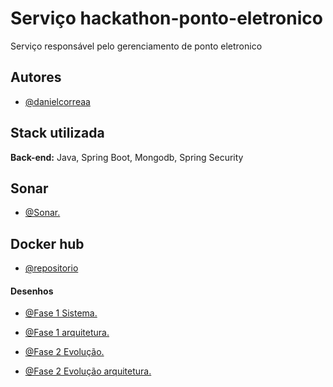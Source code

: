# Serviço hackathon-ponto-eletronico

Serviço responsável pelo gerenciamento de ponto eletronico


## Autores

- [@danielcorreaa](https://github.com/danielcorreaa)


## Stack utilizada


**Back-end:** Java, Spring Boot, Mongodb, Spring Security


## Sonar

- [@Sonar.](https://sonarcloud.io/project/branches_list?id=danielcorreaa_hackathon-ponto-eletronico)

## Docker hub 

- [@repositorio](https://hub.docker.com/repository/docker/daniel36/hackathon-ponto-eletronico/general)



#### Desenhos

- [@Fase 1 Sistema.](https://danielcorreaa.github.io/hackathon-ponto-eletronico/images/desenho-fase-1.png)

- [@Fase 1 arquitetura.](https://danielcorreaa.github.io/hackathon-ponto-eletronico/images/desenho-arquitetura-fase-1.png)

- [@Fase 2 Evolução.](https://danielcorreaa.github.io/hackathon-ponto-eletronico/images/desenho-fase-2-update.png)

- [@Fase 2 Evolução arquitetura.](https://danielcorreaa.github.io/hackathon-ponto-eletronico/images/desenho-arquitetura-fase-2.png)
